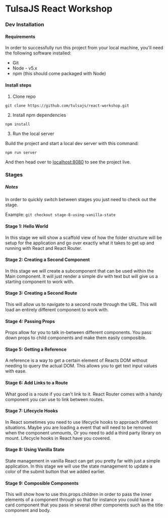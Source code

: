 # TulsaJS React Workshop

### Dev Installation

#### Requirements

In order to successfully run this project from your local machine, you'll need the following software installed:

* Git
* Node - v5.x
* npm (this should come packaged with Node)

#### Install steps

1. Clone repo

```
git clone https://github.com/tulsajs/react-workshop.git
```

2. Install npm dependencies

```
npm install
```

3. Run the local server

Build the project and start a local dev server with this command:

```
npm run server
```

And then head over to [localhost:8080](http://localhost:8080/) to see the project live.

### Stages

##### Notes

In order to quickly switch between stages you just need to check out the stage.

Example: 
`git checkout stage-8-using-vanilla-state`

#### Stage 1: Hello World

In this stage we will show a scaffold view of how the folder structure will be setup for the application and go over exactly what it takes to get up and running with React and React Router.

#### Stage 2: Creating a Second Component

In this stage we will create a subcomponent that can be used within the Main component. It will just render a simple div with text but will give us a starting component to work with.

#### Stage 3: Creating a Second Route

This will allow us to navigate to a second route through the URL. This will load an entirely different component to work with.

#### Stage 4: Passing Props

Props allow for you to talk in-between different components. You pass down props to child components and make them easily composible.

#### Stage 5: Getting a Reference

A reference is a way to get a certain element of Reacts DOM without needing to query the actual DOM. This allows you to get text input values with ease.

#### Stage 6: Add Links to a Route

What good is a route if you can't link to it. React Router comes with a handy component you can use to link between routes.

#### Stage 7: Lifecycle Hooks

In React sometimes you need to use lifecycle hooks to approach different situations. Maybe you are loading a event that will need to be removed when the component unmounts, Or you need to add a third party library on mount. Lifecycle hooks in React have you covered.

#### Stage 8: Using Vanilla State

State management in vanilla React can get you pretty far with just a simple application. In this stage we will use the state management to update a color of the submit button that we added earlier.

#### Stage 9: Composible Components

This will show how to use this.props.children in order to pass the inner elements of a component through so that for instance you could have a card component that you pass in several other components such as the title component and body.
